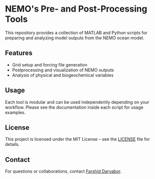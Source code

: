 # NEMO's Pre- and Post-Processing Tools

This repository provides a collection of MATLAB and Python scripts for preparing and analyzing model outputs from the NEMO ocean model.

## Features
- Grid setup and forcing file generation
- Postprocessing and visualization of NEMO outputs
- Analysis of physical and biogeochemical variables

## Usage
Each tool is modular and can be used independently depending on your workflow. Please see the documentation inside each script for usage examples.

## License
This project is licensed under the MIT License – see the [LICENSE](LICENSE) file for details.

## Contact
For questions or collaborations, contact [Farshid Daryabor](mailto:daryaborf75@gmail.com).


